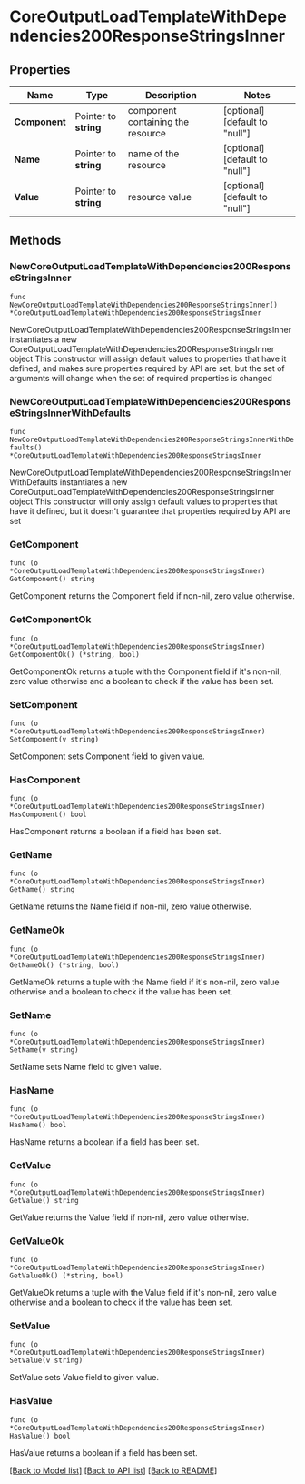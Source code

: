 # CoreOutputLoadTemplateWithDependencies200ResponseStringsInner

## Properties

Name | Type | Description | Notes
------------ | ------------- | ------------- | -------------
**Component** | Pointer to **string** | component containing the resource | [optional] [default to "null"]
**Name** | Pointer to **string** | name of the resource | [optional] [default to "null"]
**Value** | Pointer to **string** | resource value | [optional] [default to "null"]

## Methods

### NewCoreOutputLoadTemplateWithDependencies200ResponseStringsInner

`func NewCoreOutputLoadTemplateWithDependencies200ResponseStringsInner() *CoreOutputLoadTemplateWithDependencies200ResponseStringsInner`

NewCoreOutputLoadTemplateWithDependencies200ResponseStringsInner instantiates a new CoreOutputLoadTemplateWithDependencies200ResponseStringsInner object
This constructor will assign default values to properties that have it defined,
and makes sure properties required by API are set, but the set of arguments
will change when the set of required properties is changed

### NewCoreOutputLoadTemplateWithDependencies200ResponseStringsInnerWithDefaults

`func NewCoreOutputLoadTemplateWithDependencies200ResponseStringsInnerWithDefaults() *CoreOutputLoadTemplateWithDependencies200ResponseStringsInner`

NewCoreOutputLoadTemplateWithDependencies200ResponseStringsInnerWithDefaults instantiates a new CoreOutputLoadTemplateWithDependencies200ResponseStringsInner object
This constructor will only assign default values to properties that have it defined,
but it doesn't guarantee that properties required by API are set

### GetComponent

`func (o *CoreOutputLoadTemplateWithDependencies200ResponseStringsInner) GetComponent() string`

GetComponent returns the Component field if non-nil, zero value otherwise.

### GetComponentOk

`func (o *CoreOutputLoadTemplateWithDependencies200ResponseStringsInner) GetComponentOk() (*string, bool)`

GetComponentOk returns a tuple with the Component field if it's non-nil, zero value otherwise
and a boolean to check if the value has been set.

### SetComponent

`func (o *CoreOutputLoadTemplateWithDependencies200ResponseStringsInner) SetComponent(v string)`

SetComponent sets Component field to given value.

### HasComponent

`func (o *CoreOutputLoadTemplateWithDependencies200ResponseStringsInner) HasComponent() bool`

HasComponent returns a boolean if a field has been set.

### GetName

`func (o *CoreOutputLoadTemplateWithDependencies200ResponseStringsInner) GetName() string`

GetName returns the Name field if non-nil, zero value otherwise.

### GetNameOk

`func (o *CoreOutputLoadTemplateWithDependencies200ResponseStringsInner) GetNameOk() (*string, bool)`

GetNameOk returns a tuple with the Name field if it's non-nil, zero value otherwise
and a boolean to check if the value has been set.

### SetName

`func (o *CoreOutputLoadTemplateWithDependencies200ResponseStringsInner) SetName(v string)`

SetName sets Name field to given value.

### HasName

`func (o *CoreOutputLoadTemplateWithDependencies200ResponseStringsInner) HasName() bool`

HasName returns a boolean if a field has been set.

### GetValue

`func (o *CoreOutputLoadTemplateWithDependencies200ResponseStringsInner) GetValue() string`

GetValue returns the Value field if non-nil, zero value otherwise.

### GetValueOk

`func (o *CoreOutputLoadTemplateWithDependencies200ResponseStringsInner) GetValueOk() (*string, bool)`

GetValueOk returns a tuple with the Value field if it's non-nil, zero value otherwise
and a boolean to check if the value has been set.

### SetValue

`func (o *CoreOutputLoadTemplateWithDependencies200ResponseStringsInner) SetValue(v string)`

SetValue sets Value field to given value.

### HasValue

`func (o *CoreOutputLoadTemplateWithDependencies200ResponseStringsInner) HasValue() bool`

HasValue returns a boolean if a field has been set.


[[Back to Model list]](../README.md#documentation-for-models) [[Back to API list]](../README.md#documentation-for-api-endpoints) [[Back to README]](../README.md)


